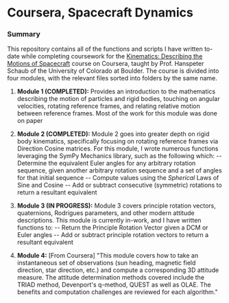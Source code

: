 # Coursera, Spacecraft Dynamics

### Summary

This repository contains all of the functions and scripts I have written to-date while completing coursework for the [Kinematics: Describing the Motions of Spacecraft](https://www.coursera.org/learn/spacecraft-dynamics-kinematics) course on Coursera, taught by Prof. Hanspeter Schaub of the University of Colorado at Boulder. The course is divided into four modules, with the relevant files sorted into folders by the same name.

1. **Module 1 (COMPLETED):** Provides an introduction to the mathematics describing the motion of particles and rigid bodies, touching on angular velocities, rotating reference frames, and relating relative motion between reference frames. Most of the work for this module was done on paper

2. **Module 2 (COMPLETED):** Module 2 goes into greater depth on rigid body kinematics, specifically focusing on rotating reference frames via Direction Cosine matrices. For this module, I wrote numerous functions leveraging the SymPy Mechanics library, such as the following which:
-- Determine the equivalent Euler angles for any arbitrary rotation sequence, given another arbitrary rotation sequence and a set of angles for that initial sequence
-- Compute values using the *Spherical* Laws of Sine and Cosine
-- Add or subtract consecutive (symmetric) rotations to return a resultant equivalent

3. **Module 3 (IN PROGRESS):** Module 3 covers principle rotation vectors, quaternions, Rodrigues parameters, and other modern attitude descriptions. This module is currently in-work, and I have written functions to:
-- Return the Principle Rotation Vector given a DCM or Euler angles
-- Add or subtract principle rotation vectors to return a resultant equivalent

4. **Module 4:** [From Coursera] "This module covers how to take an instantaneous set of observations (sun heading, magnetic field direction, star direction, etc.) and compute a corresponding 3D attitude measure. The attitude determination methods covered include the TRIAD method, Devenport's q-method, QUEST as well as OLAE. The benefits and computation challenges are reviewed for each algorithm."